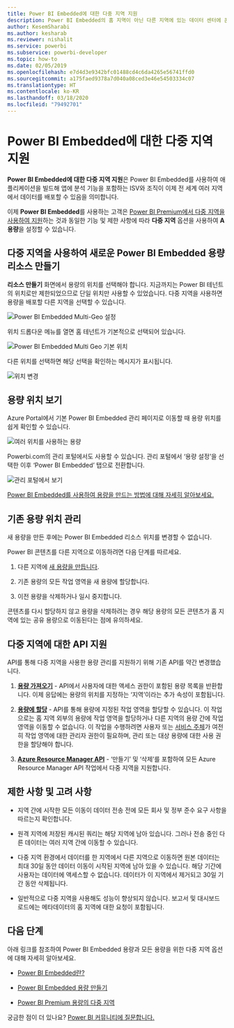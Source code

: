 ```yaml
---
title: Power BI Embedded에 대한 다중 지역 지원
description: Power BI Embedded의 홈 지역이 아닌 다른 지역에 있는 데이터 센터에 콘텐츠를 배포하는 방법을 알아봅니다.
author: KesemSharabi
ms.author: kesharab
ms.reviewer: nishalit
ms.service: powerbi
ms.subservice: powerbi-developer
ms.topic: how-to
ms.date: 02/05/2019
ms.openlocfilehash: e7d4d3e9342bfc01488cd4c6da4265e56741ffd0
ms.sourcegitcommit: a175faed9378a7d040a08ced3e46e54503334c07
ms.translationtype: HT
ms.contentlocale: ko-KR
ms.lasthandoff: 03/18/2020
ms.locfileid: "79492701"
---
```

# <a name="multi-geo-support-for-power-bi-embedded"></a>Power BI Embedded에 대한 다중 지역 지원

**Power BI Embedded에 대한 다중 지역 지원**은 Power BI Embedded를 사용하여 애플리케이션을 빌드해 앱에 분석 기능을 포함하는 ISV와 조직이 이제 전 세계 여러 지역에서 데이터를 배포할 수 있음을 의미합니다.

이제 **Power BI Embedded**를 사용하는 고객은 [Power BI Premium에서 다중 지역을 사용하여 지원](../../service-admin-premium-Multi-Geo.md)하는 것과 동일한 기능 및 제한 사항에 따라 **다중 지역** 옵션을 사용하여 **A 용량**을 설정할 수 있습니다.

## <a name="creating-new-power-bi-embedded-capacity-resource-with-multi-geo"></a>다중 지역을 사용하여 새로운 Power BI Embedded 용량 리소스 만들기

**리소스 만들기** 화면에서 용량의 위치를 선택해야 합니다. 지금까지는 Power BI 테넌트의 위치로만 제한되었으므로 단일 위치만 사용할 수 있었습니다. 다중 지역을 사용하면 용량을 배포할 다른 지역을 선택할 수 있습니다.

![Power BI Embedded Multi-Geo 설정](media/embedded-multi-geo/pbie-multi-geo-setup.png)

위치 드롭다운 메뉴를 열면 홈 테넌트가 기본적으로 선택되어 있습니다.
  
![Power BI Embedded Multi Geo 기본 위치](media/embedded-multi-geo/pbie-multi-geo-default-location.png)

다른 위치를 선택하면 해당 선택을 확인하는 메시지가 표시됩니다.

![위치 변경](media/embedded-multi-geo/pbie-multi-geo-location-change.png)

## <a name="view-capacity-location"></a>용량 위치 보기

Azure Portal에서 기본 Power BI Embedded 관리 페이지로 이동할 때 용량 위치를 쉽게 확인할 수 있습니다.

![여러 위치를 사용하는 용량](media/embedded-multi-geo/pbie-multi-geo-location-different.png)

Powerbi.com의 관리 포털에서도 사용할 수 있습니다. 관리 포털에서 ‘용량 설정’을 선택한 이후 ‘Power BI Embedded’ 탭으로 전환합니다.

![관리 포털에서 보기](media/embedded-multi-geo/pbie-multi-geo-admin-portal.png)

[Power BI Embedded를 사용하여 용량을 만드는 방법에 대해 자세히 알아보세요.](azure-pbie-create-capacity.md)

## <a name="manage-existing-capacities-location"></a>기존 용량 위치 관리

새 용량을 만든 후에는 Power BI Embedded 리소스 위치를 변경할 수 없습니다.

Power BI 콘텐츠를 다른 지역으로 이동하려면 다음 단계를 따르세요.

1. 다른 지역에 [새 용량을 만듭니다](azure-pbie-create-capacity.md).

2. 기존 용량의 모든 작업 영역을 새 용량에 할당합니다.

3. 이전 용량을 삭제하거나 일시 중지합니다.

콘텐츠를 다시 할당하지 않고 용량을 삭제하려는 경우 해당 용량의 모든 콘텐츠가 홈 지역에 있는 공유 용량으로 이동된다는 점에 유의하세요.

## <a name="api-support-for-multi-geo"></a>다중 지역에 대한 API 지원

API를 통해 다중 지역을 사용한 용량 관리를 지원하기 위해 기존 API를 약간 변경했습니다.

1. **[용량 가져오기](https://docs.microsoft.com/rest/api/power-bi/capacities/getcapacities)** - API에서 사용자에 대한 액세스 권한이 포함된 용량 목록을 반환합니다. 이제 응답에는 용량의 위치를 지정하는 ‘지역’이라는 추가 속성이 포함됩니다.

2. **[용량에 할당](https://docs.microsoft.com/rest/api/power-bi/capacities)** - API를 통해 용량에 지정된 작업 영역을 할당할 수 있습니다. 이 작업으로는 홈 지역 외부의 용량에 작업 영역을 할당하거나 다른 지역의 용량 간에 작업 영역을 이동할 수 없습니다. 이 작업을 수행하려면 사용자 또는 [서비스 주체](embed-service-principal.md)가 여전히 작업 영역에 대한 관리자 권한이 필요하며, 관리 또는 대상 용량에 대한 사용 권한을 할당해야 합니다.

3. **[Azure Resource Manager API](https://docs.microsoft.com/rest/api/power-bi-embedded/capacities)** - ‘만들기’ 및 ‘삭제’를 포함하여 모든 Azure Resource Manager API 작업에서 다중 지역을 지원합니다.  

## <a name="limitations-and-considerations"></a>제한 사항 및 고려 사항

* 지역 간에 시작한 모든 이동이 데이터 전송 전에 모든 회사 및 정부 준수 요구 사항을 따르는지 확인합니다.

* 원격 지역에 저장된 캐시된 쿼리는 해당 지역에 남아 있습니다. 그러나 전송 중인 다른 데이터는 여러 지역 간에 이동할 수 있습니다.

* 다중 지역 환경에서 데이터를 한 지역에서 다른 지역으로 이동하면 원본 데이터는 최대 30일 동안 데이터 이동이 시작된 지역에 남아 있을 수 있습니다. 해당 기간에 사용자는 데이터에 액세스할 수 없습니다. 데이터가 이 지역에서 제거되고 30일 기간 동안 삭제됩니다.

* 일반적으로 다중 지역을 사용해도 성능이 향상되지 않습니다. 보고서 및 대시보드 로드에는 메타데이터의 홈 지역에 대한 요청이 포함됩니다.

## <a name="next-steps"></a>다음 단계

아래 링크를 참조하여 Power BI Embedded 용량과 모든 용량을 위한 다중 지역 옵션에 대해 자세히 알아보세요.

* [Power BI Embedded란?](azure-pbie-what-is-power-bi-embedded.md)

* [Power BI Embedded 용량 만들기](azure-pbie-create-capacity.md)

* [Power BI Premium 용량의 다중 지역](../../service-admin-premium-multi-geo.md)

궁금한 점이 더 있나요? [Power BI 커뮤니티에 질문합니다.](https://community.powerbi.com/)